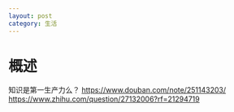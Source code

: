 ```yaml
---
layout: post
category: 生活
---
```


# 概述

知识是第一生产力么？
https://www.douban.com/note/251143203/
https://www.zhihu.com/question/27132006?rf=21294719

